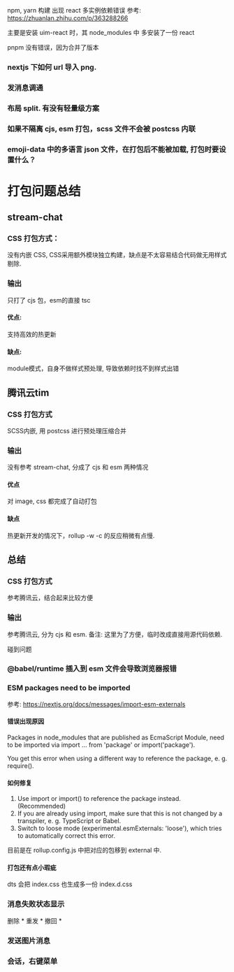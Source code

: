 

npm, yarn 构建
出现 react 多实例依赖错误
参考: https://zhuanlan.zhihu.com/p/363288266

主要是安装 uim-react 时，其 node_modules 中 多安装了一份 react

pnpm 没有错误，因为合并了版本


### nextjs 下如何 url 导入 png.


### 发消息调通

### 布局 split. 有没有轻量级方案


### 如果不隔离 cjs, esm 打包，scss 文件不会被 postcss 内联


### emoji-data 中的多语言 json 文件，在打包后不能被加载, 打包时要设置什么？




# 打包问题总结

## stream-chat 
### CSS 打包方式：
没有内嵌 CSS, CSS采用额外模块独立构建，缺点是不太容易结合代码做无用样式剔除.

### 输出
只打了 cjs 包，esm的直接 tsc
#### 优点:
支持高效的热更新

#### 缺点:
module模式，自身不做样式预处理, 导致依赖时找不到样式出错

## 腾讯云tim
### CSS 打包方式
SCSS内嵌, 用 postcss 进行预处理压缩合并

### 输出
没有参考 stream-chat, 分成了 cjs 和 esm 两种情况

#### 优点
对 image, css 都完成了自动打包

#### 缺点
热更新开发的情况下，rollup -w -c 的反应稍微有点慢. 


## 总结
### CSS 打包方式
参考腾讯云，结合起来比较方便

### 输出
参考腾讯云, 分为 cjs 和 esm.
备注: 这里为了方便，临时改成直接用源代码依赖.


碰到问题
### @babel/runtime 插入到 esm 文件会导致浏览器报错



### ESM packages need to be imported
参考: https://nextjs.org/docs/messages/import-esm-externals
#### 错误出现原因
Packages in node_modules that are published as EcmaScript Module, need to be imported via import ... from 'package' or import('package').

You get this error when using a different way to reference the package, e. g. require().

#### 如何修复
1. Use import or import() to reference the package instead. (Recommended)
2. If you are already using import, make sure that this is not changed by a transpiler, e. g. TypeScript or Babel.
3. Switch to loose mode (experimental.esmExternals: 'loose'), which tries to automatically correct this error.

目前是在 rollup.config.js 中把对应的包移到 external 中.


#### 打包还有点小瑕疵
dts 会把 index.css 也生成多一份 index.d.css



### 消息失败状态显示

删除 *
重发 *
撤回 *

### 发送图片消息



### 会话，右键菜单